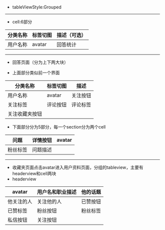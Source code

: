 * tableViewStyle:Grouped


-------
* cell:6部分

分类名称 | 标签切图 | 描述（可选）|
--------|--------| -------- 
用户名称 |	avatar	  |	回答统计	 |

-----
* 回答页面（分为上下两大块）

* 上面部分类似前一个界面
	
分类名称 | 标签切图 | 描述  
--------|--------|------
用户名称	| avatar  |  关注按钮
关注标签 |评论按钮  |  评论标签
关注收藏夹按钮|

* 下面部分分为5部分，每一个section分为两个cell

问题    |详情按钮|avatar
-------|-------|-----
粉丝标签|问题描述

------------------
* 收藏夹页面点击avatar进入用户资料页面，分组的tableview，主要有headerview和cell两块
* headerview

avatar|用户名和职业描述|他的话题
------|--------------|------
他关注的人|关注他的人|已赞按钮|
已赞标签|粉丝按钮|粉丝标签|
私信按钮|关注按钮



		
